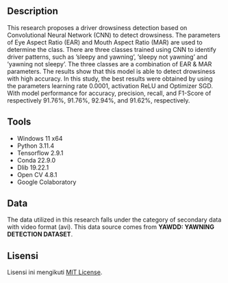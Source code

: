 ## Description
This research proposes a driver drowsiness detection based on Convolutional Neural Network (CNN) to detect drowsiness. The parameters of Eye Aspect Ratio (EAR) and Mouth Aspect Ratio (MAR) are used to determine the class. There are three classes trained using CNN to identify driver patterns, such as ’sleepy and yawning’, ’sleepy not yawning’ and ’yawning not sleepy’. The three classes are a combination of EAR & MAR parameters. The results show that this model is able to detect drowsiness with high accuracy. In this study, the best results were obtained by using the parameters learning rate 0.0001, activation ReLU and Optimizer SGD. With model performance for accuracy, precision, recall, and F1-Score of respectively 91.76%, 91.76%, 92.94%, and 91.62%, respectively.


## Tools
- Windows 11 x64
- Python 3.11.4
- Tensorflow 2.9.1
- Conda 22.9.0
- Dlib 19.22.1
- Open CV 4.8.1
- Google Colaboratory

## Data
The data utilized in this research falls under the category of secondary data with video format (avi). This data source comes from **YAWDD: YAWNING DETECTION DATASET**.

## Lisensi
Lisensi ini mengikuti [MIT License](https://opensource.org/licenses/MIT). 



